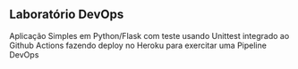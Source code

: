 ## Laboratório DevOps

Aplicação Simples em Python/Flask com teste usando Unittest integrado ao Github Actions fazendo deploy no Heroku para exercitar uma Pipeline DevOps

